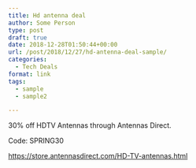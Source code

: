 ```yaml
---
title: Hd antenna deal
author: Some Person
type: post
draft: true
date: 2018-12-28T01:50:44+00:00
url: /post/2018/12/27/hd-antenna-deal-sample/
categories:
  - Tech Deals
format: link
tags:
  - sample
  - sample2

---
```

30% off HDTV Antennas through Antennas Direct.

Code: SPRING30

https://store.antennasdirect.com/HD-TV-antennas.html